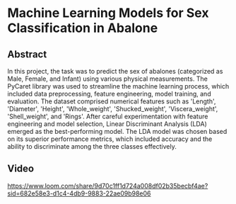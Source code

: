 # Machine Learning Models for Sex Classification in Abalone

## Abstract 

In this project, the task was to predict the sex of abalones (categorized as Male, Female, and Infant) using various physical measurements. The PyCaret library was used to streamline the machine learning process, which included data preprocessing, feature engineering, model training, and evaluation. The dataset comprised numerical features such as 'Length', 'Diameter', 'Height', 'Whole_weight', 'Shucked_weight', 'Viscera_weight', 'Shell_weight', and 'Rings'. After careful experimentation with feature engineering and model selection, Linear Discriminant Analysis (LDA) emerged as the best-performing model. The LDA model was chosen based on its superior performance metrics, which included accuracy and the ability to discriminate among the three classes effectively.

## Video

https://www.loom.com/share/9d70c1ff1d724a008df02b35becbf4ae?sid=682e58e3-d1c4-4db9-9883-22ae09b98e06
